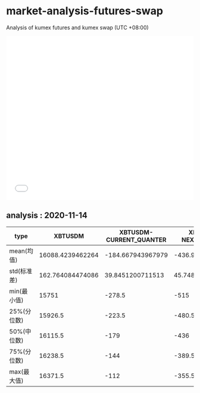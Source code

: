# market-analysis-futures-swap
Analysis of kumex futures and kumex swap (UTC +08:00)

<iframe width="100%" height="440" src="./data.html" frameborder="no" border="0" scrolling="no"></iframe>

## analysis : 2020-11-14

type|XBTUSDM|XBTUSDM-CURRENT_QUANTER|XBTUSDM-NEXT_QUANTER|
---|---|---|---
mean(均值) | 16088.4239462264 | -184.667943967979 | -436.999122448042
std(标准差) | 162.764084474086 | 39.8451200711513 | 45.7482493108623
min(最小值) | 15751 | -278.5 | -515
25%(分位数) | 15926.5 | -223.5 | -480.5
50%(中位数) | 16115.5 | -179 | -436
75%(分位数) | 16238.5 | -144 | -389.5
max(最大值) | 16371.5 | -112 | -355.5

